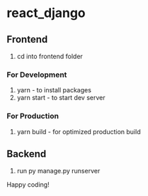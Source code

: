 # react_django

## Frontend

1. cd into frontend folder

### For Development

1. yarn - to install packages
2. yarn start - to start dev server

### For Production

1. yarn build - for optimized production build

## Backend

1. run py manage.py runserver

Happy coding!

